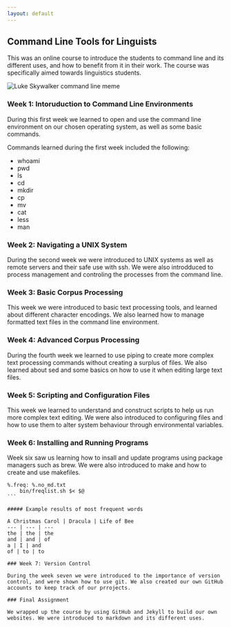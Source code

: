```yaml
---
layout: default
---
```


## Command Line Tools for Linguists

This was an online course to introduce the students to command line and its different uses, and how to benefit from it in their work. The course was specifically aimed towards linguistics students.

![Luke Skywalker command line meme](https://blogger.googleusercontent.com/img/b/R29vZ2xl/AVvXsEikGeMQVbPLFoYNr8brw5JZSLmlQgYRHmm-Tr89x4pgVeMMFpx-5hqUDQPxldmlk72AZCfT49smhq5cZDZNUn-jK1CJTzISMoxby2USLD2Z_6WoaYcuofe-EZDUqql9bG9d3RGqTjVjzIg/s1600/download.jpg) 

### Week 1: Intoruduction to Command Line Environments

During this first week we learned to open and use the command line environment on our chosen operating system, as well as some basic commands.

Commands learned during the first week included the following:
 * whoami
 * pwd
 * ls
 * cd
 * mkdir
 * cp
 * mv
 * cat
 * less
 * man

### Week 2: Navigating a UNIX System

During the second week we were introduced to UNIX systems as well as remote servers and their safe use with ssh. We were also introdduced to process management and controling the processes from the command line.

### Week 3: Basic Corpus Processing

This week we were introduced to basic text processing tools, and learned about different character encodings. We also learned how to manage formatted text files in the command line environment.

### Week 4: Advanced Corpus Processing

During the fourth week we learned to use piping to create more complex text processing commands without creating a surplus of files. We also learned about sed and some basics on how to use it when editing large text files.

### Week 5: Scripting and Configuration Files

This week we learned to understand and construct scripts to help us run more complex text editing. We were also introduced to configuring files and how to use them to alter system behaviour through environmental variables.

### Week 6: Installing and Running Programs

Week six saw us learning how to insall and update programs using package managers such as brew. We were also introduced to make and how to create and use makefiles.

````
%.freq: %.no_md.txt
    bin/freqlist.sh $< $@
```

##### Example results of most frequent words

A Christmas Carol | Dracula | Life of Bee
--- | --- | ---
the | the | the
and | and | of
a | I | and
of | to | to

### Week 7: Version Control

During the week seven we were introduced to the importance of version control, and were shown how to use git. We also created our own GitHub accounts to keep track of our prrojects.

### Final Assignment

We wrapped up the course by using GitHub and Jekyll to build our own websites. We were introduced to markdown and its different uses.
